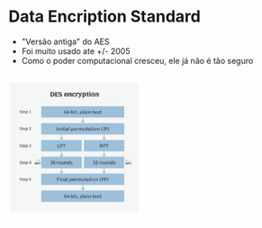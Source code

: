 # Data Encription Standard

- "Versão antiga" do AES
- Foi muito usado ate +/- 2005
- Como o poder computacional cresceu, ele já não é tão seguro



![-](./des.png)